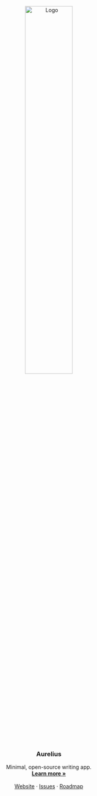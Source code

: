 <p align="center">
  <a href="https://github.com/i4o-oss/aurelius">
    <img style="width: 50%;" src="https://github.com/i4o-oss/aurelius/blob/main/apps/web/public/images/logo_dark.png?raw=true?raw=true" alt="Logo">
  </a>

  <h3 align="center">Aurelius</h2>

  <p align="center">
    Minimal, open-source writing app.
    <br />
    <a href="https://aurelius.ink"><strong>Learn more »</strong></a>
    <br />
    <br />
    <a href="https://aurelius.ink">Website</a>
    ·
    <a href="https://github.com/i4o-oss/aurelius/issues">Issues</a>
    ·
    <a href="https://github.com/orgs/i4o-oss/projects/4">Roadmap</a>
  </p>
</p>
